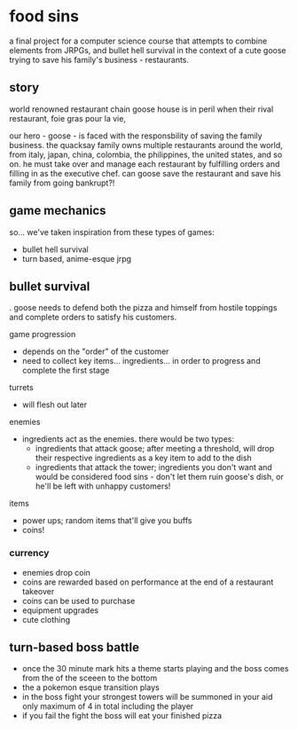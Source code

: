 # food sins

 a final project for a computer science course that attempts to combine elements from JRPGs, and bullet hell survival in the context of a cute goose trying to save his family's business - restaurants. 

## story
world renowned restaurant chain goose house is in peril when their rival restaurant, foie gras pour la vie,

our hero - goose - is faced with the responsbility of saving the family business. the quacksay family owns multiple restaurants around the world, from italy, japan, china, colombia, the philippines, the united states, and so on. he must take over and manage each restaurant by fulfilling orders and filling in as the executive chef. can goose save the restaurant and save his family from going bankrupt?!

## game mechanics
so... we've taken inspiration from these types of games:
- bullet hell survival
- turn based, anime-esque jrpg

## bullet survival
. goose needs to defend both the pizza and himself from hostile toppings and complete orders to satisfy his customers.

game progression
- depends on the "order" of the customer
- need to collect key items... ingredients... in order to progress and complete the first stage

turrets
- will flesh out later

enemies
- ingredients act as the enemies. there would be two types:
  - ingredients that attack goose; after meeting a threshold, will drop their respective ingredients as a key item to add to the dish
  - ingredients that attack the tower; ingredients you don't want and would be considered food sins - don't let them ruin goose's dish, or he'll be left with unhappy customers!

items
- power ups; random items that'll give you buffs
- coins!

### currency
- enemies drop coin
- coins are rewarded based on performance at the end of a restaurant takeover
- coins can be used to purchase
- equipment upgrades
- cute clothing
  
## turn-based boss battle
 - once the 30 minute mark hits a theme starts playing and the boss comes from the of the sceeen to the bottom
 - the  a pokemon esque transition plays
 - in the boss fight your strongest towers will be summoned in your aid only maximum of 4 in total including the player
 - if you fail the fight the boss will eat your finished pizza 
